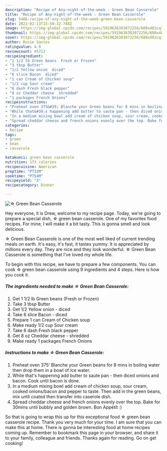 ```yaml
---
description: "Recipe of Any-night-of-the-week ☆ Green Bean Casserole"
title: "Recipe of Any-night-of-the-week ☆ Green Bean Casserole"
slug: 5486-recipe-of-any-night-of-the-week-green-bean-casserole
date: 2022-02-13T15:59:32.748Z
image: https://img-global.cpcdn.com/recipes/5919636383072256/680x482cq70/green-bean-casserole-recipe-main-photo.jpg
thumbnail: https://img-global.cpcdn.com/recipes/5919636383072256/680x482cq70/green-bean-casserole-recipe-main-photo.jpg
cover: https://img-global.cpcdn.com/recipes/5919636383072256/680x482cq70/green-bean-casserole-recipe-main-photo.jpg
author: Rosie Santos
ratingvalue: 4.9
reviewcount: 45712
recipeingredient:
- "1 1/2 lb Green beans  Fresh or Frozen"
- "3 tbsp Butter"
- "1/2 Yellow onion  diced"
- "6 slice Bacon  diced"
- "1 can Cream of Chicken soup"
- "1/2 cup Sour cream"
- "6 dash Fresh black pepper"
- "8 oz Cheddar cheese  shredded"
- "1 packages French Onions"
recipeinstructions:
- "Preheat oven 375&#39; Blanche your Green beans for 8 mins in boiling water then drop them in a bowl of Ice water."
- "While that&#39;s happening add butter to saute pan - then diced onions and bacon. Cook until bacon is done."
- "In a medium mixing bowl add cream of chicken soup, sour cream, cooked onions/bacon and pepper to taste. Then add in the green beans, mix until coated then transfer into caserole dish."
- "Spread cheddar cheese and french onions evenly over the top. Bake for 30mins until bubbly and golden brown. Bon Appétit :)"
categories:
- Recipe
tags:
- green
- bean
- casserole

katakunci: green bean casserole 
nutrition: 173 calories
recipecuisine: American
preptime: "PT32M"
cooktime: "PT54M"
recipeyield: "3"
recipecategory: Dinner

---
```



![☆ Green Bean Casserole](https://img-global.cpcdn.com/recipes/5919636383072256/680x482cq70/green-bean-casserole-recipe-main-photo.jpg)

Hey everyone, it is Drew, welcome to my recipe page. Today, we're going to prepare a special dish, ☆ green bean casserole. One of my favorites food recipes. For mine, I will make it a bit tasty. This is gonna smell and look delicious.

☆ Green Bean Casserole is one of the most well liked of current trending meals on earth. It's easy, it's fast, it tastes yummy. It is appreciated by millions every day. They are nice and they look wonderful. ☆ Green Bean Casserole is something that I've loved my whole life.




To begin with this recipe, we have to prepare a few components. You can cook ☆ green bean casserole using 9 ingredients and 4 steps. Here is how you cook it.

<!--inarticleads1-->

##### The ingredients needed to make ☆ Green Bean Casserole:

1. Get 1 1/2 lb Green beans  (Fresh or Frozen)
1. Take 3 tbsp Butter
1. Get 1/2 Yellow onion - diced
1. Take 6 slice Bacon - diced
1. Prepare 1 can Cream of Chicken soup
1. Make ready 1/2 cup Sour cream
1. Take 6 dash Fresh black pepper
1. Get 8 oz Cheddar cheese - shredded
1. Make ready 1 packages French Onions




<!--inarticleads2-->

##### Instructions to make ☆ Green Bean Casserole:

1. Preheat oven 375&#39; Blanche your Green beans for 8 mins in boiling water then drop them in a bowl of Ice water.
1. While that&#39;s happening add butter to saute pan - then diced onions and bacon. Cook until bacon is done.
1. In a medium mixing bowl add cream of chicken soup, sour cream, cooked onions/bacon and pepper to taste. Then add in the green beans, mix until coated then transfer into caserole dish.
1. Spread cheddar cheese and french onions evenly over the top. Bake for 30mins until bubbly and golden brown. Bon Appétit :)




So that is going to wrap this up for this exceptional food ☆ green bean casserole recipe. Thank you very much for your time. I am sure that you can make this at home. There is gonna be interesting food at home recipes coming up. Remember to bookmark this page in your browser, and share it to your family, colleague and friends. Thanks again for reading. Go on get cooking!
